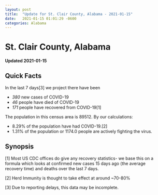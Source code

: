 ```yaml
---
layout: post
title:  "Update for St. Clair County, Alabama - 2021-01-15"
date:   2021-01-15 01:01:29 -0600
categories: Alabama
---
```


# St. Clair County, Alabama
#### Updated 2021-01-15

## Quick Facts

In the last 7 days[3] we project there have been
- *380* new cases of COVID-19
- *46* people have died of COVID-19
- *171* people have recovered from COVID-19[1]

The population in this census area is 89512. By our calculations:
- 8.29% of the population have had COVID-19.[2]
- 1.31% of the population or 1174.0 people are actively fighting the virus.

## Synopsis




[1] Most US CDC offices do give any recovery statistics- we base this on a formula which looks at confirmed new cases
15 days ago (the average recovery time) and deaths over the last 7 days.

[2] Herd Immunity is thought to take effect at around ~70-80%

[3] Due to reporting delays, this data may be incomplete.
 
    